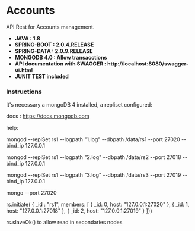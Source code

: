 Accounts 
===


API Rest for Accounts management.

- **JAVA :  		1.8**
- **SPRING-BOOT : 	2.0.4.RELEASE**
- **SPRING-DATA : 	2.0.9.RELEASE**
- **MONGODB 4.0  : Allow transacctions**
- **API documentation with SWAGGER  :  http://localhost:8080/swagger-ui.html**
- **JUNIT TEST included**


### Instructions

It's necessary a mongoDB 4 installed, a repliset configured:

docs :  https://docs.mongodb.com

help: 


mongod --replSet rs1 --logpath "1.log" --dbpath /data/rs1 --port 27020 --bind_ip 127.0.0.1

mongod --replSet rs1 --logpath "2.log" --dbpath /data/rs2 --port 27018 --bind_ip 127.0.0.1

mongod --replSet rs1 --logpath "3.log" --dbpath /data/rs3 --port 27019 --bind_ip 127.0.0.1

mongo --port 27020

rs.initiate( { _id : "rs1",  members: [ 
      { _id: 0, host: "127.0.0.1:27020" },
            { _id: 1, host: "127.0.0.1:27018" },
	          { _id: 2, host: "127.0.0.1:27019" } ]})
		  	  
rs.slaveOk()  to allow read in secondaries nodes

